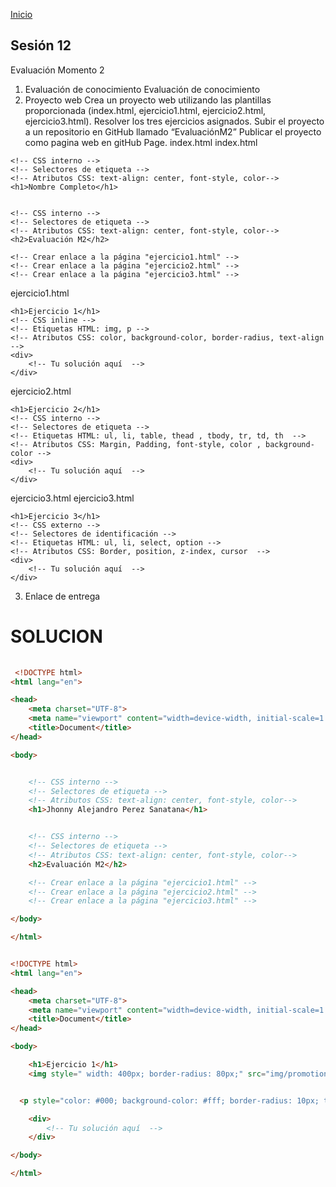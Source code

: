 <!-- No borrar o modificar -->
[Inicio](./index.md)

## Sesión 12 


<!-- Su documentación aquí -->




Evaluación Momento 2
1. Evaluación de conocimiento
Evaluación de conocimiento
2. Proyecto web
Crea un proyecto web utilizando las plantillas proporcionada (index.html, ejercicio1.html, ejercicio2.html, ejercicio3.html).
Resolver los tres ejercicios asignados.
Subir el proyecto a un repositorio en GitHub llamado “EvaluaciónM2”
Publicar el proyecto como pagina web en gitHub Page.
index.html
index.html

<!DOCTYPE html>
<html lang="en">

<head>
    <meta charset="UTF-8">
    <meta name="viewport" content="width=device-width, initial-scale=1.0">
    <title>Document</title>
</head>

<body>


    <!-- CSS interno -->
    <!-- Selectores de etiqueta -->
    <!-- Atributos CSS: text-align: center, font-style, color-->
    <h1>Nombre Completo</h1>


    <!-- CSS interno -->
    <!-- Selectores de etiqueta -->
    <!-- Atributos CSS: text-align: center, font-style, color-->
    <h2>Evaluación M2</h2>

    <!-- Crear enlace a la página "ejercicio1.html" -->
    <!-- Crear enlace a la página "ejercicio2.html" -->
    <!-- Crear enlace a la página "ejercicio3.html" -->

</body>

</html>


ejercicio1.html
<!DOCTYPE html>
<html lang="en">

<head>
    <meta charset="UTF-8">
    <meta name="viewport" content="width=device-width, initial-scale=1.0">
    <title>Document</title>
</head>

<body>

    <h1>Ejercicio 1</h1>
    <!-- CSS inline -->
    <!-- Etiquetas HTML: img, p -->
    <!-- Atributos CSS: color, background-color, border-radius, text-align -->
    <div>
        <!-- Tu solución aquí  -->
    </div>

</body>

</html>


ejercicio2.html
<!DOCTYPE html>
<html lang="en">

<head>
    <meta charset="UTF-8">
    <meta name="viewport" content="width=device-width, initial-scale=1.0">
    <title>Document</title>
</head>

<body>

    <h1>Ejercicio 2</h1>
    <!-- CSS interno -->
    <!-- Selectores de etiqueta -->
    <!-- Etiquetas HTML: ul, li, table, thead , tbody, tr, td, th  -->
    <!-- Atributos CSS: Margin, Padding, font-style, color , background-color -->
    <div>
        <!-- Tu solución aquí  -->
    </div>
</body>

</html>

ejercicio3.html
ejercicio3.html
<!DOCTYPE html>
<html lang="en">

<head>
    <meta charset="UTF-8">
    <meta name="viewport" content="width=device-width, initial-scale=1.0">
    <title>Document</title>
</head>

<body>

    <h1>Ejercicio 3</h1>
    <!-- CSS externo -->
    <!-- Selectores de identificación -->
    <!-- Etiquetas HTML: ul, li, select, option -->
    <!-- Atributos CSS: Border, position, z-index, cursor  -->
    <div>
        <!-- Tu solución aquí  -->
    </div>
</body>

</html>

3. Enlace de entrega

# SOLUCION

```html
 
 <!DOCTYPE html>
<html lang="en">

<head>
    <meta charset="UTF-8">
    <meta name="viewport" content="width=device-width, initial-scale=1.0">
    <title>Document</title>
</head>

<body>


    <!-- CSS interno -->
    <!-- Selectores de etiqueta -->
    <!-- Atributos CSS: text-align: center, font-style, color-->
    <h1>Jhonny Alejandro Perez Sanatana</h1>


    <!-- CSS interno -->
    <!-- Selectores de etiqueta -->
    <!-- Atributos CSS: text-align: center, font-style, color-->
    <h2>Evaluación M2</h2>

    <!-- Crear enlace a la página "ejercicio1.html" -->
    <!-- Crear enlace a la página "ejercicio2.html" -->
    <!-- Crear enlace a la página "ejercicio3.html" -->

</body>

</html>
```

```html

<!DOCTYPE html>
<html lang="en">

<head>
    <meta charset="UTF-8">
    <meta name="viewport" content="width=device-width, initial-scale=1.0">
    <title>Document</title>
</head>

<body>

    <h1>Ejercicio 1</h1>
    <img style=" width: 400px; border-radius: 80px;" src="img/promotion.jpg" alt="">


  <p style="color: #000; background-color: #fff; border-radius: 10px; text-align: center;">

    <div>
        <!-- Tu solución aquí  -->
    </div>

</body>

</html>